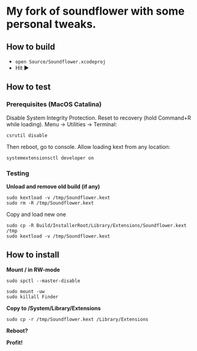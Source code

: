 # My fork of soundflower with some personal tweaks.

## How to build

- ```open Source/Soundflower.xcodeproj```
- Hit ▶️

## How to test

### Prerequisites (MacOS Catalina)

Disable System Integrity Protection.
Reset to recovery (hold Command+R while loading). Menu -> Utilities -> Terminal:
```
csrutil disable
```

Then reboot, go to console. Allow loading kext from any location:
```
systemextensionsctl developer on
```

### Testing

**Unload and remove old build (if any)**

```
sudo kextload -v /tmp/Soundflower.kext
sudo rm -R /tmp/Soundflower.kext
```

Copy and load new one
```
sudo cp -R Build/InstallerRoot/Library/Extensions/Soundflower.kext /tmp
sudo kextload -v /tmp/Soundflower.kext
```

## How to install

**Mount / in RW-mode**
```
sudo spctl --master-disable

sudo mount -uw
sudo killall Finder
```

**Copy to /System/Library/Extensions**

```sudo cp -r /tmp/Soundflower.kext /Library/Extensions```

**Reboot?**

**Profit!**
